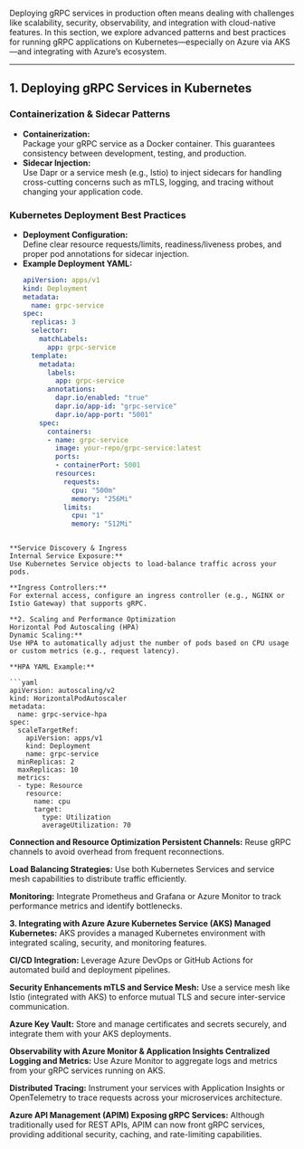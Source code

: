 Deploying gRPC services in production often means dealing with challenges like scalability, security, observability, and integration with cloud-native features. In this section, we explore advanced patterns and best practices for running gRPC applications on Kubernetes—especially on Azure via AKS—and integrating with Azure’s ecosystem.

---

## 1. Deploying gRPC Services in Kubernetes

### **Containerization & Sidecar Patterns**
- **Containerization:**  
  Package your gRPC service as a Docker container. This guarantees consistency between development, testing, and production.
- **Sidecar Injection:**  
  Use Dapr or a service mesh (e.g., Istio) to inject sidecars for handling cross-cutting concerns such as mTLS, logging, and tracing without changing your application code.
  
### **Kubernetes Deployment Best Practices**
- **Deployment Configuration:**  
  Define clear resource requests/limits, readiness/liveness probes, and proper pod annotations for sidecar injection.
- **Example Deployment YAML:**
  ```yaml
  apiVersion: apps/v1
  kind: Deployment
  metadata:
    name: grpc-service
  spec:
    replicas: 3
    selector:
      matchLabels:
        app: grpc-service
    template:
      metadata:
        labels:
          app: grpc-service
        annotations:
          dapr.io/enabled: "true"
          dapr.io/app-id: "grpc-service"
          dapr.io/app-port: "5001"
      spec:
        containers:
        - name: grpc-service
          image: your-repo/grpc-service:latest
          ports:
          - containerPort: 5001
          resources:
            requests:
              cpu: "500m"
              memory: "256Mi"
            limits:
              cpu: "1"
              memory: "512Mi"
```

**Service Discovery & Ingress
Internal Service Exposure:**
Use Kubernetes Service objects to load-balance traffic across your pods.

**Ingress Controllers:**
For external access, configure an ingress controller (e.g., NGINX or Istio Gateway) that supports gRPC.

**2. Scaling and Performance Optimization
Horizontal Pod Autoscaling (HPA)
Dynamic Scaling:**
Use HPA to automatically adjust the number of pods based on CPU usage or custom metrics (e.g., request latency).

**HPA YAML Example:**

```yaml
apiVersion: autoscaling/v2
kind: HorizontalPodAutoscaler
metadata:
  name: grpc-service-hpa
spec:
  scaleTargetRef:
    apiVersion: apps/v1
    kind: Deployment
    name: grpc-service
  minReplicas: 2
  maxReplicas: 10
  metrics:
  - type: Resource
    resource:
      name: cpu
      target:
        type: Utilization
        averageUtilization: 70
```

**Connection and Resource Optimization
Persistent Channels:**
Reuse gRPC channels to avoid overhead from frequent reconnections.

**Load Balancing Strategies:**
Use both Kubernetes Services and service mesh capabilities to distribute traffic efficiently.

**Monitoring:**
Integrate Prometheus and Grafana or Azure Monitor to track performance metrics and identify bottlenecks.

**3. Integrating with Azure
Azure Kubernetes Service (AKS)
Managed Kubernetes:**
AKS provides a managed Kubernetes environment with integrated scaling, security, and monitoring features.

**CI/CD Integration:**
Leverage Azure DevOps or GitHub Actions for automated build and deployment pipelines.

**Security Enhancements
mTLS and Service Mesh:**
Use a service mesh like Istio (integrated with AKS) to enforce mutual TLS and secure inter-service communication.

**Azure Key Vault:**
Store and manage certificates and secrets securely, and integrate them with your AKS deployments.

**Observability with Azure Monitor & Application Insights
Centralized Logging and Metrics:**
Use Azure Monitor to aggregate logs and metrics from your gRPC services running on AKS.

**Distributed Tracing:**
Instrument your services with Application Insights or OpenTelemetry to trace requests across your microservices architecture.

**Azure API Management (APIM)
Exposing gRPC Services:**
Although traditionally used for REST APIs, APIM can now front gRPC services, providing additional security, caching, and rate-limiting capabilities.